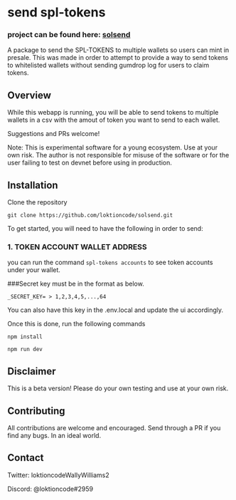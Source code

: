 # send spl-tokens

### project can be found here: [solsend](https://solsend.netlify.app/transferSpl)


A package to send the SPL-TOKENS to multiple wallets so users can mint in presale. This was made in order to attempt to provide a way to send tokens to whitelisted wallets without sending gumdrop log for users to claim tokens.

## Overview

While this webapp is running, you will be able to send tokens to multiple wallets in a csv with the amout of token you want to send to each wallet.

Suggestions and PRs welcome!

Note: This is experimental software for a young ecosystem. Use at your own risk. The author is not responsible for misuse of the software or for the user failing to test on devnet before using in production.

## Installation

Clone the repository

```
git clone https://github.com/loktioncode/solsend.git
```

To get started, you will need to have the following in order to send:

### 1. TOKEN ACCOUNT WALLET ADDRESS

you can run the command `spl-tokens accounts` to see token accounts under your wallet.

###Secret key must be in the format as below.

```
_SECRET_KEY= > 1,2,3,4,5,...,64
```

You can also have this key in the .env.local and update the ui accordingly.


Once this is done, run the following commands

```
npm install

npm run dev
```


## Disclaimer

This is a beta version! Please do your own testing and use at your own risk. 

## Contributing

All contributions are welcome and encouraged. Send through a PR if you find any bugs. In an ideal world.
## Contact

Twitter: loktioncodeWallyWilliams2

Discord: @loktioncode#2959
